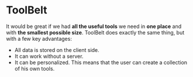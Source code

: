 # ToolBelt
It would be great if we had **all the useful tools** we need in **one place** and with **the smallest possible size**. 
ToolBelt does exactly the same thing, but with a few key advantages:

* All data is stored on the client side.
* It can work without a server.
* It can be personalized. This means that the user can create a collection of his own tools.

